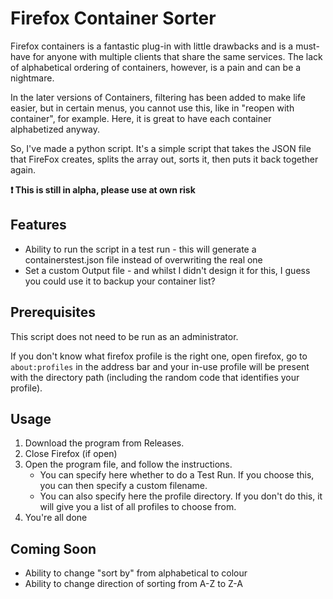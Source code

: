# Firefox Container Sorter

Firefox containers is a fantastic plug-in with little drawbacks and is a must-have for anyone with multiple clients that share the same services. The lack of alphabetical ordering of containers, however, is a pain and can be a nightmare.

In the later versions of Containers, filtering has been added to make life easier, but in certain menus, you cannot use this, like in "reopen with container", for example. Here, it is great to have each container alphabetized anyway.

So, I've made a python script. It's a simple script that takes the JSON file that FireFox creates, splits the array out, sorts it, then puts it back together again.

**:exclamation: This is still in alpha, please use at own risk**

## Features

- Ability to run the script in a test run - this will generate a containerstest.json file instead of overwriting the real one
- Set a custom Output file - and whilst I didn't design it for this, I guess you could use it to backup your container list?

## Prerequisites

This script does not need to be run as an administrator.

If you don't know what firefox profile is the right one, open firefox, go to `about:profiles` in the address bar and your in-use profile will be present with the directory path (including the random code that identifies your profile).

## Usage

1. Download the program from Releases.
2. Close Firefox (if open)
3. Open the program file, and follow the instructions.
   - You can specify here whether to do a Test Run. If you choose this, you can then specify a custom filename.
   - You can also specify here the profile directory. If you don't do this, it will give you a list of all profiles to choose from.
4. You're all done

## Coming Soon

- Ability to change "sort by" from alphabetical to colour
- Ability to change direction of sorting from A-Z to Z-A
